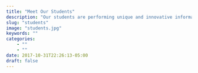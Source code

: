 ```yaml
---
title: "Meet Our Students"
description: "Our students are performing unique and innovative informatics research, read about their study focuses"
slug: "students"
image: "students.jpg"
keywords: ""
categories: 
    - ""
    - ""
date: 2017-10-31T22:26:13-05:00
draft: false
---
```

